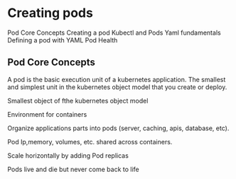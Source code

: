 # Creating pods

Pod Core Concepts
Creating a pod
Kubectl and Pods
Yaml fundamentals
Defining a pod with YAML
Pod Health

## Pod Core Concepts

A pod is the basic execution unit of a kubernetes application. The smallest and simplest unit in the kubernetes object model that you create or deploy.

Smallest object of fthe kubernetes object model

Environment for containers

Organize applications parts into pods (server, caching, apis, database, etc).

Pod Ip,memory, volumes, etc. shared across containers.

Scale horizontally by adding Pod replicas

Pods live and die but never come back to life


